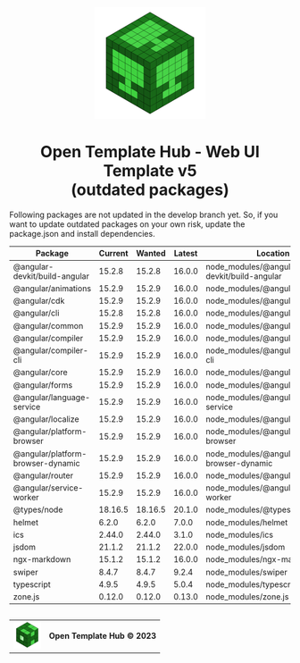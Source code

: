 <p align="center">
  <a href="https://opentemplatehub.com">
    <img src="https://raw.githubusercontent.com/open-template-hub/open-template-hub.github.io/master/assets/logo/ui/web-ui-logo.png" alt="Logo" width=200>
  </a>
</p>


<h1 align="center">
Open Template Hub - Web UI Template v5
  <br/>
(outdated packages)
</h1>

Following packages are not updated in the develop branch yet. So, if you want to update outdated packages on your own risk, update the package.json and install dependencies.

| Package | Current | Wanted | Latest | Location |
| --- | --- | --- | --- | --- |
| @angular-devkit/build-angular | 15.2.8 | 15.2.8 | 16.0.0 | node_modules/@angular-devkit/build-angular |
| @angular/animations | 15.2.9 | 15.2.9 | 16.0.0 | node_modules/@angular/animations |
| @angular/cdk | 15.2.9 | 15.2.9 | 16.0.0 | node_modules/@angular/cdk |
| @angular/cli | 15.2.8 | 15.2.8 | 16.0.0 | node_modules/@angular/cli |
| @angular/common | 15.2.9 | 15.2.9 | 16.0.0 | node_modules/@angular/common |
| @angular/compiler | 15.2.9 | 15.2.9 | 16.0.0 | node_modules/@angular/compiler |
| @angular/compiler-cli | 15.2.9 | 15.2.9 | 16.0.0 | node_modules/@angular/compiler-cli |
| @angular/core | 15.2.9 | 15.2.9 | 16.0.0 | node_modules/@angular/core |
| @angular/forms | 15.2.9 | 15.2.9 | 16.0.0 | node_modules/@angular/forms |
| @angular/language-service | 15.2.9 | 15.2.9 | 16.0.0 | node_modules/@angular/language-service |
| @angular/localize | 15.2.9 | 15.2.9 | 16.0.0 | node_modules/@angular/localize |
| @angular/platform-browser | 15.2.9 | 15.2.9 | 16.0.0 | node_modules/@angular/platform-browser |
| @angular/platform-browser-dynamic | 15.2.9 | 15.2.9 | 16.0.0 | node_modules/@angular/platform-browser-dynamic |
| @angular/router | 15.2.9 | 15.2.9 | 16.0.0 | node_modules/@angular/router |
| @angular/service-worker | 15.2.9 | 15.2.9 | 16.0.0 | node_modules/@angular/service-worker |
| @types/node | 18.16.5 | 18.16.5 | 20.1.0 | node_modules/@types/node |
| helmet | 6.2.0 | 6.2.0 | 7.0.0 | node_modules/helmet |
| ics | 2.44.0 | 2.44.0 | 3.1.0 | node_modules/ics |
| jsdom | 21.1.2 | 21.1.2 | 22.0.0 | node_modules/jsdom |
| ngx-markdown | 15.1.2 | 15.1.2 | 16.0.0 | node_modules/ngx-markdown |
| swiper | 8.4.7 | 8.4.7 | 9.2.4 | node_modules/swiper |
| typescript | 4.9.5 | 4.9.5 | 5.0.4 | node_modules/typescript |
| zone.js | 0.12.0 | 0.12.0 | 0.13.0 | node_modules/zone.js |

<table align="right"><tr><td><a href="https://opentemplatehub.com"><img src="https://raw.githubusercontent.com/open-template-hub/open-template-hub.github.io/master/assets/logo/brand-logo.png" width="50px" alt="oth"/></a></td><td><b>Open Template Hub © 2023</b></td></tr></table>

